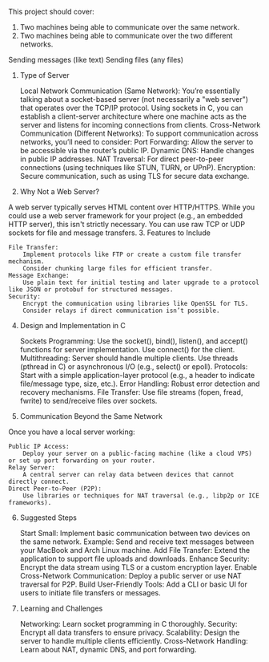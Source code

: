 This project should cover:

1. Two machines being able to communicate over the same network.
2. Two machines being able to communicate over the two different networks.

Sending messages (like text)
Sending files (any files)

1. Type of Server

   Local Network Communication (Same Network): You’re essentially talking about a socket-based server (not necessarily a "web server") that operates over the TCP/IP protocol. Using sockets in C, you can establish a client-server architecture where one machine acts as the server and listens for incoming connections from clients.
   Cross-Network Communication (Different Networks): To support communication across networks, you’ll need to consider:
   Port Forwarding: Allow the server to be accessible via the router’s public IP.
   Dynamic DNS: Handle changes in public IP addresses.
   NAT Traversal: For direct peer-to-peer connections (using techniques like STUN, TURN, or UPnP).
   Encryption: Secure communication, such as using TLS for secure data exchange.

2. Why Not a Web Server?

A web server typically serves HTML content over HTTP/HTTPS. While you could use a web server framework for your project (e.g., an embedded HTTP server), this isn't strictly necessary. You can use raw TCP or UDP sockets for file and message transfers. 3. Features to Include

    File Transfer:
        Implement protocols like FTP or create a custom file transfer mechanism.
        Consider chunking large files for efficient transfer.
    Message Exchange:
        Use plain text for initial testing and later upgrade to a protocol like JSON or protobuf for structured messages.
    Security:
        Encrypt the communication using libraries like OpenSSL for TLS.
        Consider relays if direct communication isn’t possible.

4. Design and Implementation in C

   Sockets Programming: Use the socket(), bind(), listen(), and accept() functions for server implementation. Use connect() for the client.
   Multithreading:
   Server should handle multiple clients. Use threads (pthread in C) or asynchronous I/O (e.g., select() or epoll).
   Protocols:
   Start with a simple application-layer protocol (e.g., a header to indicate file/message type, size, etc.).
   Error Handling:
   Robust error detection and recovery mechanisms.
   File Transfer:
   Use file streams (fopen, fread, fwrite) to send/receive files over sockets.

5. Communication Beyond the Same Network

Once you have a local server working:

    Public IP Access:
        Deploy your server on a public-facing machine (like a cloud VPS) or set up port forwarding on your router.
    Relay Server:
        A central server can relay data between devices that cannot directly connect.
    Direct Peer-to-Peer (P2P):
        Use libraries or techniques for NAT traversal (e.g., libp2p or ICE frameworks).

6. Suggested Steps

   Start Small:
   Implement basic communication between two devices on the same network.
   Example: Send and receive text messages between your MacBook and Arch Linux machine.
   Add File Transfer:
   Extend the application to support file uploads and downloads.
   Enhance Security:
   Encrypt the data stream using TLS or a custom encryption layer.
   Enable Cross-Network Communication:
   Deploy a public server or use NAT traversal for P2P.
   Build User-Friendly Tools:
   Add a CLI or basic UI for users to initiate file transfers or messages.

7. Learning and Challenges

   Networking: Learn socket programming in C thoroughly.
   Security: Encrypt all data transfers to ensure privacy.
   Scalability: Design the server to handle multiple clients efficiently.
   Cross-Network Handling: Learn about NAT, dynamic DNS, and port forwarding.
